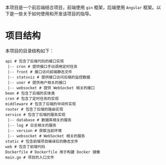 本项目是一个前后端结合项目，前端使用 `gin` 框架，后端使用 `Angular` 框架。以下是一些关于如何使用和开发该项目的指导。
# 项目结构
本项目的目录结构如下：

```
api # 包含了后端代码的接口实现
 |-- cron # 提供接口手动调用定时任务
 |-- front # 接口访问前端静态文件
 |-- statsviz # 提供接口访问后端的监控数据
 |-- user # 提供用户相关的接口
 |-- websocket # 提供 WebSocket 相关的接口
bean # 包含了后端的实体类
cron # 包含了定时任务的实现
middleware # 包含了后端的中间件实现
router # 包含了后端的路由实现
service # 包含了后端的服务实现
 |-- database # 数据库相关的服务
 |-- log # 日志相关的服务
 |-- version # 获取当前环境
 |-- websocket # WebSocket 相关的服务 
static # 包含前端项目编译后的静态文件
web # 包含了前端代码
Dockerfile # Dockerfile 用于构建 Docker 镜像
main.go # 项目的入口文件
```